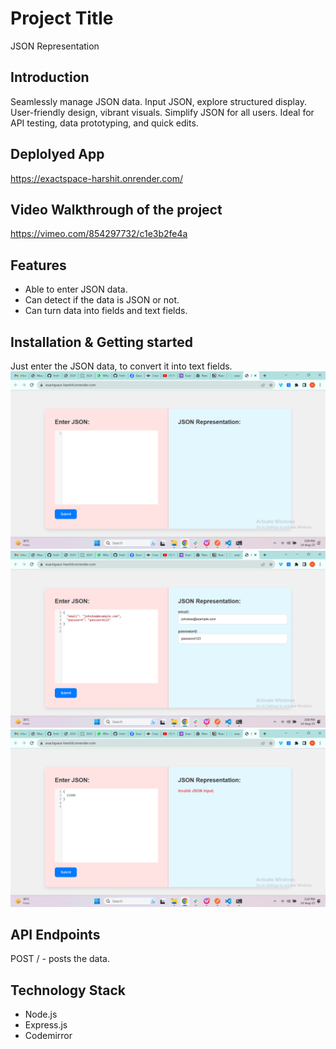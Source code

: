 # Project Title
JSON Representation

## Introduction
Seamlessly manage JSON data. Input JSON, explore structured display. User-friendly design, vibrant visuals. Simplify JSON for all users. Ideal for API testing, data prototyping, and quick edits.

## Deplolyed App
https://exactspace-harshit.onrender.com/

## Video Walkthrough of the project
https://vimeo.com/854297732/c1e3b2fe4a

## Features

- Able to enter JSON data.
- Can detect if the data is JSON or not.
- Can turn data into fields and text fields.



## Installation & Getting started
Just enter the JSON data, to convert it into text fields.
![Alt text](image.png)
![Alt text](image-1.png)
![Alt text](image-2.png)

## API Endpoints
POST / - posts the data.

## Technology Stack

- Node.js
- Express.js
- Codemirror